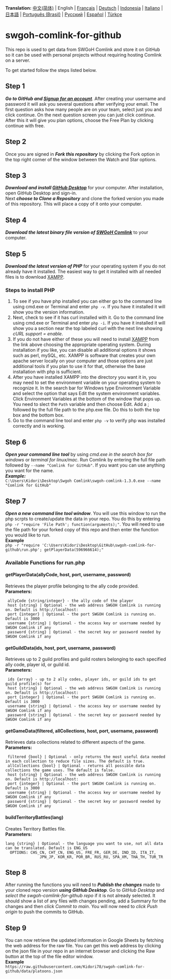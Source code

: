 **Translation:**
[中文(简体)](/readme/readme_chs_cn.md)
 | English
 | [Français](/readme/readme_fre_fr.md)
 | [Deutsch](/readme/readme_ger_de.md)
 | [Indonesia](/readme/readme_ind_id.md)
 | [Italiano](/readme/readme_ita_it.md)
 | [日本語](/readme/readme_jpn_jp.md)
 | [Português (Brasil)](/readme/reamde_por_br.md)
 | [Русский](/readme/readme_rus_ru.md)
 | [Español](/readme/readme_spa_xm.md)
 | [Türkçe](/readme/readme_tur_tr.md)
 
# swgoh-comlink-for-github
 This repo is used to get data from SWGoH Comlink and store it on GitHub so it can be used with personal projects without requiring hosting Comlink on a server. 
 
To get started follow the steps listed below.

## Step 1
***Go to GitHub and [Signup for an account](https://github.com/signup)***. After creating your username and password it will ask you several questions after verifying your email. The first question asks how many people are on your team, select just you and click continue. On the next question screen you can just click continue. After this it will give you plan options, choose the Free Plan by clicking continue with free. 
 
## Step 2
Once you are signed in ***Fork this repository*** by clicking the Fork option in the top right corner of the window between the Watch and Star options.

## Step 3
***Download and install [GitHub Desktop](https://desktop.github.com/)*** for your computer. After installation, open GitHub Desktop and sign-in.\
Next ***choose to Clone a Repository*** and clone the forked version you made of this repository. This will place a copy of it onto your computer.

## Step 4
***Download the latest binary file version of [SWGoH Comlink](https://github.com/swgoh-utils/swgoh-comlink/releases)*** to your computer.

## Step 5
***Download the latest version of PHP*** for your operating system if you do not already have it installed. The easiest way to get it installed with all needed files is to download [XAMPP](https://www.apachefriends.org/download.html).
### Steps to install PHP
1. To see if you have php installed you can either go to the command line using cmd.exe or Terminal and enter `php -v`. If you have it installed it will show you the version information.
2. Next, check to see if it has curl installed with it. Go to the command line using cmd.exe or Terminal and enter `php -i`. If you have it installed it will show you a section near the top labeled curl with the next line showing _cURL support = enable_.
3. If you do not have either of these you will need to install [XAMPP](https://www.apachefriends.org/download.html) from the link above choosing the appropriate operating system. During installation if you like, you can disable all additional options it shows such as perl, mySQL, etc. XAMPP is software that creates your own apache server locally on your computer and those options are just additional tools if you plan to use it for that, otherwise the base installation with php is sufficient.
4. After you have installed XAMPP into the directory you want it in, you may need to set the environment variable on your operating system to recognize it. In the search bar for Windows type Environment Variable and select the option that says Edit the system environment variables. Click Environment Variables at the bottom of the window that pops up. You need to slect the `Path` variable and then choose Edit. Add a ; followed by the full file path to the php.exe file. Do this to both the top box and the bottom box.
5. Go to the command line tool and enter `php -v` to verify php was installed correctly and is working.

## Step 6
***Open your command line tool*** by using _cmd.exe in the search box for windows_ or _terminal for linux/mac_. Run Comlink by entering the full file path followed by `--name "Comlink for GitHub"`. If you want you can use anything you want for the name.\
***Example:***\
`C:\Users\Kidori\Desktop\Swgoh Comlink\swgoh-comlink-1.3.0.exe --name "Comlink for GitHub"`

## Step 7
***Open a new command line tool window***. You will use this window to run the php scrpts to create/update the data in your repo. You do this by entering `php -r "require 'File Path'; function(arguments);"`. You will need to use the file path for your forked copy of this repo and then enter the function you would like to run.\
**Example**\
`php -r "require 'C:\Users\Kidori\Desktop\GitHub\swgoh-comlink-for-github\run.php'; getPlayerData(596966614);"`

### Available Functions for run.php
#### getPlayerData(allyCode, host, port, username, password)
Retrieves the player profile belonging to the ally code provided.\
**Parameters:**
```
 allyCode {string/integer} - the ally code of the player
 host {string} | Optional - the web address SWGOH Comlink is running on. Default is http://localhost:
 port {integer} | Optional - the port SWGOH Comlink is running on. Default is 3000
 username {string} | Optional - the access key or username needed by SWGOH Comlink if any
 password {string} | Optional - the secret key or password needed by SWGOH Comlink if any
```

#### getGuildData(ids, host, port, username, password)
Retrieves up to 2 guild profiles and guild rosters belonging to each specified ally code, player id, or guild id.\
**Parameters:**
```
 ids {array} - up to 2 ally codes, player ids, or guild ids to get guild profile(s) for
 host {string} | Optional - the web address SWGOH Comlink is running on. Default is http://localhost:
 port {integer} | Optional - the port SWGOH Comlink is running on. Default is 3000
 username {string} | Optional - the access key or username needed by SWGOH Comlink if any
 password {string} | Optional - the secret key or password needed by SWGOH Comlink if any
 ```

#### getGameData(filtered, allCollections, host, port, username, password)
Retrieves data collections related to different aspects of the game.\
**Parameters:**
```
 filtered {bool} | Optional - only returns the most useful data needed in each collection to reduce file sizes. The default is true.
 allCollections {bool} | Optional - returns all possible data collections the game uses. The default is false.
 host {string} | Optional - the web address SWGOH Comlink is running on. Default is http://localhost:
 port {integer} | Optional - the port SWGOH Comlink is running on. Default is 3000
 username {string} | Optional - the access key or username needed by SWGOH Comlink if any
 password {string} | Optional - the secret key or password needed by SWGOH Comlink if any
```

#### buildTerritoryBattles(lang)
Creates Territory Battles file.\
**Parameters:**
```
lang {string} | Optional - the language you want to use, not all data can be translated. Default is ENG_US
  OPTIONS: CHS_CN, CHT_CN, ENG_US, FRE_FR, GER_DE, IND_ID, ITA_IT,
               JPN_JP, KOR_KR, POR_BR, RUS_RU, SPA_XM, THA_TH, TUR_TR
```

## Step 8
After running the functions you will need to ***Publish the changes*** made to your cloned repo version ***using GitHub Desktop***. Go to _GitHub Desktop_ and _select the swgoh-comlink-for-github repo_ if it is not already selected. It should show a list of any files with changes pending, add a Summary for the changes and then _click Commit to main_. You will now need to _click Push origin_ to push the commits to GitHub.

## Step 9
You can now retrieve the updated information in Google Sheets by fetching the web address for the raw file. You can get this web address by clicking on the json file in your repo in an internet browser and clicking the Raw button at the top of the file editor window.\
**Example**\
`https://raw.githubusercontent.com/Kidori78/swgoh-comlink-for-github/data/platoons.json`
